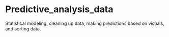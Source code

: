# Predictive_analysis_data
Statistical modeling, cleaning up data, making predictions based on visuals, and sorting data.
